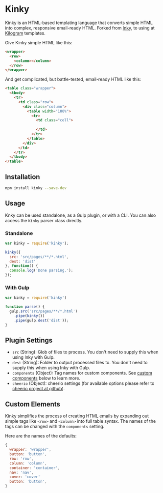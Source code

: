 # Kinky

Kinky is an HTML-based templating language that converts simple HTML into complex, responsive email-ready HTML. Forked from [Inky](https://github.com/zurb/inky), to using at [Kilogram](https://github.com/dudeonthehorse/kilogram) templates.

Give Kinky simple HTML like this:

```html
<wrapper>
  <row>
    <column></column>
  </row>
</wrapper>
```

And get complicated, but battle-tested, email-ready HTML like this:

```html
<table class="wrapper">
  <tbody>
    <tr>
      <td class="row">
        <div class="column">
          <table width="100%">
            <tr>
              <td class="cell">
                
              </td>
            </tr>
          </table>
        </div>
      </td>
    </tr>
  </tbody>
</table>
```

## Installation

```bash
npm install kinky --save-dev
```

## Usage

Knky can be used standalone, as a Gulp plugin, or with a CLI. You can also access the `Kinky` parser class directly.

### Standalone

```js
var kinky = require('kinky');

kinky({
  src: 'src/pages/**/*.html',
  dest: 'dist'
}, function() {
  console.log('Done parsing.');
});
```

### With Gulp

```js
var kinky = require('kinky')

function parse() {
  gulp.src('src/pages/**/*.html')
    .pipe(kinky())
    .pipe(gulp.dest('dist'));
}
```

## Plugin Settings

- `src` (String): Glob of files to process. You don't need to supply this when using Inky with Gulp.
- `dest` (String): Folder to output processed files to. You don't need to supply this when using Inky with Gulp.
- `components` (Object): Tag names for custom components. See [custom components](#custom-components) below to learn more.
- `cheerio` (Object): cheerio settings (for available options please refer to [cheerio project at github](https://github.com/cheeriojs/cheerio)).

## Custom Elements

Kinky simplifies the process of creating HTML emails by expanding out simple tags like `<row>` and `<column>` into full table syntax. The names of the tags can be changed with the `components` setting.

Here are the names of the defaults:

```js
{
  wrapper: 'wrapper',
  button: 'button',
  row: 'row',
  column: 'column',
  container: 'container',
  nav: 'nav',
  cover: 'cover'
  button: 'button',
}
```
